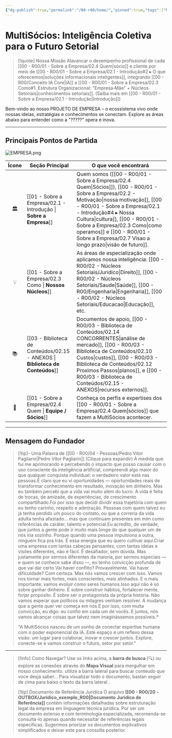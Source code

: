 ```yaml
---
{"dg-publish":true,"permalink":"/00-r00/home/","pinned":true,"tags":["homepage","navigation","welcome","mission","vision","structure","MOC","gardenEntry","gardenEntry","gardenEntry","gardenEntry","gardenEntry","gardenEntry"],"noteIcon":""}
---
```



# MultiSócios: Inteligência Coletiva para o Futuro Setorial



> [!quote] Nossa Missão
> Alavancar o desempenho profissional de cada [[00 - R00/01 - Sobre a Empresa/02.4 Quem\|sócio]] e cliente por meio de [[00 - R00/01 - Sobre a Empresa/02.1 - Introdução#2 ▸ O que oferecemos\|soluções informacionais inteligentes]], integrando [[00 - R00/Conceito IA Core\|IA]] a [[00 - R00/01 - Sobre a Empresa/02.3 Como#1. Estrutura Organizacional: "Empresa‑Mãe" + Núcleos Setoriais\|conhecimentos setoriais]]. (Saiba mais em [[00 - R00/01 - Sobre a Empresa/02.1 - Introdução\|Introdução]])

Bem-vindo ao nosso PROJETO DE EMPRESA – o ecossistema vivo onde nossas ideias, estratégias e conhecimentos se conectam. Explore as áreas abaixo para entender como a "?????" opera e inova.

---

## Principais Pontos de Partida



![EMPRESA.png](/img/user/00%20-%20R00/00%20-%20INBOX/03%20-%20IMAGENS_PDF/EMPRESA.png)


| Ícone | Seção Principal                                                          | O que você encontrará                                                                                                                                                                                                                                                                                               |
| :---: | ------------------------------------------------------------------------ | ------------------------------------------------------------------------------------------------------------------------------------------------------------------------------------------------------------------------------------------------------------------------------------------------------------------- |
|  🏛️  | [[01 - Sobre a Empresa/02.1 - Introdução   \| **Sobre a Empresa**]]      | Quem somos ([[00 - R00/01 - Sobre a Empresa/02.4 Quem\|Sócios]]), [[00 - R00/01 - Sobre a Empresa/02.2 - Motivação\|nossa motivação]], [[00 - R00/01 - Sobre a Empresa/02.1 - Introdução#4 ▸ Nossa Cultura\|cultura]], [[00 - R00/01 - Sobre a Empresa/02.3 Como\|como operamos]] e [[00 - R00/01 - Sobre a Empresa/02.7 Visao a longo prazo\|visão de futuro]]. |
|  💡   | [[01 - Sobre a Empresa/02.3 Como           \| **Nossos Núcleos**]]       | As áreas de especialização onde aplicamos nossa inteligência: [[00 - R00/02 - Núcleos Setoriais/Juridico\|Direito]], [[00 - R00/02 - Núcleos Setoriais/Saude\|Saúde]], [[00 - R00/Engenharia\|Engenharia]], [[00 - R00/02 - Núcleos Setoriais/Educacao\|Educação]], etc.                                                         |
|  📚   | [[03 - Biblioteca de Conteúdos/02.15 - ANEXOS \| **Biblioteca de Conteúdos**]] | Documentos de apoio, [[00 - R00/03 - Biblioteca de Conteúdos/02.14 CONCORRENTES\|análise de mercado]], [[00 - R00/03 - Biblioteca de Conteúdos/02.10 Custos\|custos]], [[00 - R00/03 - Biblioteca de Conteúdos/02.12 Proximos Passos\|planos]], e [[00 - R00/03 - Biblioteca de Conteúdos/02.15 - ANEXOS\|recursos externos]].                          |
|  👥   | [[01 - Sobre a Empresa/02.4 Quem           \| **Equipe / Sócios**]]      | Conheça os perfis e expertises dos [[00 - R00/01 - Sobre a Empresa/02.4 Quem\|sócios]] que fazem a MultiSócios acontecer.                                                                                                                                                                                                    |

---

## Mensagem do Fundador

> [!tip]- Uma Palavra de [[00 - R00/04 - Pessoas/Pedro Vitor Pagliarin\|Pedro Vitor Pagliarin]] (Clique para expandir)
> À medida que fui me aprimorando e percebendo o impacto que posso causar com o uso consciente da inteligência artificial, compreendi algo maior do que qualquer conquista individual: o verdadeiro valor está nas pessoas.É claro que eu vi oportunidades — oportunidades reais de transformar conhecimento em resultado, inovação em dinheiro. Mas eu também percebi que a vida vai muito além do lucro. A vida é feita de trocas, de amizade, de experiências, de crescimento compartilhado.Foi por isso que decidi dividir essa trajetória com quem eu tenho carinho, respeito e admiração. Pessoas com quem talvez eu já tenha perdido um pouco do contato, ou que a correria da vida adulta tenha afastado... mas que continuam presentes em mim como referências de caráter, talento e potencial.Eu acredito, de verdade, que juntos a gente pode ir muito mais longe do que qualquer um de nós iria sozinho. Porque quando uma pessoa impulsiona a outra, ninguém fica pra trás. É essa energia que eu quero cultivar aqui.Criar uma empresa com tantas cabeças pensantes, com tantas ideias e visões diferentes, não é fácil. É desafiador, sem dúvida. Mas justamente por sermos diferentes da maioria, por sermos especiais — e quem se conhece sabe disso —, eu tenho convicção profunda de que vai dar certo.Vai haver conflito? Provavelmente. Vai haver dificuldade? Com certeza. Mas nós vamos crescer com isso. Vamos nos tornar mais fortes, mais conscientes, mais alinhados. E o mais importante: vamos evoluir como seres humanos.Isso aqui não é só sobre ganhar dinheiro. É sobre construir hábitos, fortalecer mente, forjar propósito. É sobre ser o protagonista da própria história. Não vamos esperar que políticos ou milagres venham resolver. A mudança que a gente quer ver começa em nós.E por isso, com muita convicção, eu digo: eu confio em cada um de vocês. E juntos, nós vamos alcançar coisas que talvez nem imaginássemos possíveis.*
> 
> "A MultiSócios nasceu de um sonho de conectar expertise humana com o poder exponencial da IA. Este espaço é um reflexo dessa visão: um lugar para colaborar, inovar e crescer juntos. Explore, conecte-se e vamos construir o futuro, setor por setor."

---

> [!info] Como Navegar?
> Use os links acima, a **barra de busca** (🔍) ou explore as conexões através do **Mapa Visual** para mergulhar em nosso conhecimento. utilize a barra lateral para buscar conteudo que voce desja saber... Para visualizar todo o documento, bastan seguir de cima para baixo o texto da barra lateral . 

> [!tip] Documento de Referência Jurídica
> O arquivo **[[00 - R00/20 -OUTBOX/Juridico_exemplo_R00\|Documento Jurídico de Referência]]** contém informações detalhadas sobre estruturação legal da empresa em linguagem técnica jurídica. Por ser um documento extenso e com terminologia especializada, recomenda-se consultá-lo apenas quando necessitar de referências legais específicas. Sugerimos priorizar os documentos explicativos simplificados e deixar este para consulta posterior. 